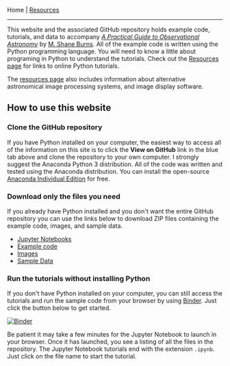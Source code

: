 Home | [Resources](resources.md)

------

This website and the associated GitHub repository holds example code, tutorials, and data to accompany [*A Practical Guide to Observational Astronomy*](https://www.routledge.com/A-Practical-Guide-to-Observational-Astronomy/Burns/p/book/9780367768638) by [M. Shane Burns](https://faculty1.coloradocollege.edu/~sburns/). All of the example code is written using the Python programming language. You will need to know a little about programing in Python to understand the tutorials. Check out the [Resources page](resources.md) for links to online Python tutorials. 

The [resources page](resources.md) also includes information about alternative astronomical image processing systems, and image display software. 

## How to use this website
### Clone the GitHub repository
If you have Python installed on your computer, the easiest way to access all of the information on this site is to click the  **View on GitHub** link in the blue tab above and clone the repository to your own computer. I strongly suggest the Anaconda Python 3 distribution. All of the code was written and tested using the Anaconda distribution. You can install the  open-source [Anaconda Individual Edition](https://www.anaconda.com/products/individual) for free.

### Download only the files you need
If you already have Python installed and you don't want the entire GitHub repository you can use the links below to download ZIP files containing the example code, images, and sample data.

- [Jupyter Notebooks](notebooks.zip)
- [Example code](code.zip)
- [Images](images.zip)
- [Sample Data](data.zip)

### Run the tutorials without installing Python
If you don't have Python installed on your computer, you can still access the  tutorials and run the sample code from your browser by using [Binder](https://mybinder.readthedocs.io/en/latest/). Just click the button below to get started.

[![Binder](https://mybinder.org/badge_logo.svg)](https://mybinder.org/v2/gh/mshaneburns/ObsAstro/HEAD)

Be patient it may take a few minutes for the Jupyter Notebook to launch in your browser. Once it has launched, you see a listing of all the files in the repository. The Jupyter Notebook tutorials end with the extension `.ipynb`. Just click on the file name to start the tutorial.
